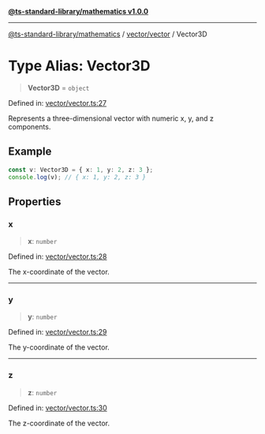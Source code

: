 [**@ts-standard-library/mathematics v1.0.0**](../../../README.md)

***

[@ts-standard-library/mathematics](../../../README.md) / [vector/vector](../README.md) / Vector3D

# Type Alias: Vector3D

> **Vector3D** = `object`

Defined in: [vector/vector.ts:27](https://github.com/gabaudette/ts-stdlib/blob/ea80ba1db09c741e99f8cb19e94e5a29b81b623b/packages/mathematics/src/vector/vector.ts#L27)

Represents a three-dimensional vector with numeric x, y, and z components.

## Example

```ts
const v: Vector3D = { x: 1, y: 2, z: 3 };
console.log(v); // { x: 1, y: 2, z: 3 }
```

## Properties

### x

> **x**: `number`

Defined in: [vector/vector.ts:28](https://github.com/gabaudette/ts-stdlib/blob/ea80ba1db09c741e99f8cb19e94e5a29b81b623b/packages/mathematics/src/vector/vector.ts#L28)

The x-coordinate of the vector.

***

### y

> **y**: `number`

Defined in: [vector/vector.ts:29](https://github.com/gabaudette/ts-stdlib/blob/ea80ba1db09c741e99f8cb19e94e5a29b81b623b/packages/mathematics/src/vector/vector.ts#L29)

The y-coordinate of the vector.

***

### z

> **z**: `number`

Defined in: [vector/vector.ts:30](https://github.com/gabaudette/ts-stdlib/blob/ea80ba1db09c741e99f8cb19e94e5a29b81b623b/packages/mathematics/src/vector/vector.ts#L30)

The z-coordinate of the vector.
